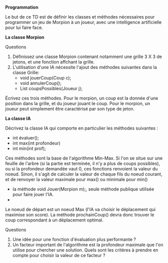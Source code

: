 **Programmation**

Le but de ce TD est de définir les classes et méthodes nécessaires pour programmer un jeu de
Morpion à un joueur, avec une intelligence artificielle pour lui faire face.

**La classe Morpion**

Questions
1. Définissez une classe Morpion contenant notamment une grille 3 X 3 de jetons, et une
   fonction affchant la grille.
2. L'utilisation d'une IA nécessite l'ajout des méthodes suivantes dans la classe Grille:
    - void jouerCoup(Coup c);
    - void annulerCoup();
    - List<Coup> coupsPossibles(Joueur j);

Écrivez ces trois méthodes. Pour le morpion, un coup est la donnée d'une position dans
   la grille, et du joueur jouant le coup. Pour le morpion, un joueur peut simplement être
   caractérisé par son type de jeton.


**La classe IA**

Décrivez la classe IA qui comporte en particulier les méthodes suivantes :
 - int évaluer();
 - int max(int profondeur)
 - int min(int prof);

Ces méthodes sont la base de l'algorithme Min-Max. Si l'on se situe sur une feuille de
l'arbre (si la partie est terminée, il n'y a plus de coups possibles), ou si la profondeur
demandée vaut 0, ces fonctions renvoient la valeur du noeud. Sinon, il s'agit de calculer la
valeur de chaque fils du noeud courant, et de renvoyer la valeur maximale pour max()
ou minimale pour min()
- la méthode void Jouer(Morpion m);, seule méthode publique utilisée pour faire jouer
l'IA.
- 
Le noeud de départ est un noeud Max (l'IA va choisir le déplacement qui maximise son
  score). La méthode prochainCoup() devra donc trouver le coup correspondant à un déplacement
  optimal.

Questions
1. Une idée pour une fonction d'évaluation plus performante ?
2. Un facteur important de l'algorithme est la profondeur maximale que l'on utilise pour
   chercher une solution. Quels sont les critères à prendre en compte pour choisir la valeur
   de ce facteur ?
